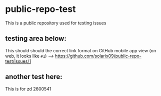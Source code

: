 # public-repo-test
This is a public repository used for testing issues


## testing area below:

This should should the correct link format on GitHub mobile app view (on web, it looks like `#1`) --> https://github.com/solarix09/public-repo-test/issues/1



## another test here:
This is for zd 2600541
